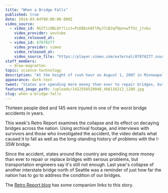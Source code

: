 ```yaml
---
title: "When a Bridge Falls"
published: true
date: 2014-03-04T00:00:00.000Z
video_source:
  - video_id: 9G2T1i9BLQY?list=PLKB8zkQFlMyJ7iBJqT9pnnwTfXz_jtxbu
    video_provider: youtube
    video_released_at:
  - video_id: 87876277
    video_provider: vimeo
    video_released_at:
    video_source_file: "https://player.vimeo.com/external/87876277.source.mov?s=a570c0f4d2fcb4a8f482dcbd3e5befe9&profile_id=0&download=1"
staff_members:
  - drew-magratten
topic: science-technology
description: "At the height of rush hour on August 1, 2007 in Minneapolis, Minnesota, a bridge carrying eight lanes of I-35W over the Mississippi River suddenly collapsed, sending cars trucks plunging into the water below. "
appearance: dark-text
tweet: "States are spending more money than ever to repair bridges, but engineers say it’s not enough:"
featured_image_path: /uploads/1422556520048_466116212_1280.jpg
slug: when-a-bridge-falls
---
```


Thirteen people died and 145 were injured in one of the worst bridge accidents in years.

This week's Retro Report examines the collapse and its effect on decaying bridges across the nation. Using archival footage, and interviews with survivors and those who investigated the accident, the video details what caused it to fall as well as the long-standing history of problems with the I-35W bridge.

Since the accident, states around the country are spending more money than ever to repair or replace bridges with serious problems, but transportation engineers say it's still not enough. Last year's collapse of another interstate bridge north of Seattle was a reminder of just how far the nation has to go to address the condition of our bridges.

The [Retro Report blog](http://blog.retroreport.org/post/78438840642/companion-links-for-when-a-bridge-falls) has some companion links to this story.

